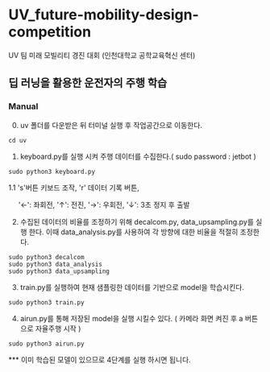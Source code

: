 # UV_future-mobility-design-competition
UV 팀 미래 모빌리티 경진 대회 (인천대학교 공학교육혁신 센터)

## 딥 러닝을 활용한 운전자의 주행 학습

### Manual
0. uv 폴더를 다운받은 뒤 터미널 실행 후 작업공간으로 이동한다.
```
cd uv
```
1. keyboard.py를 실행 시켜 주행 데이터를 수집한다.( sudo password : jetbot )
```
sudo python3 keyboard.py
```
1.1 's'버튼 키보드 조작, 'r' 데이터 기록 버튼,

&nbsp;&nbsp;&nbsp;&nbsp;&nbsp;'&#8592;': 좌회전, '&#8593;': 전진, '&#8594;': 우회전, '&#8595;': 3초 정지 후 출발 



2. 수집된 데이터의 비율를 조정하기 위해 decalcom.py, data_upsampling.py를 실행 한다. 이때 data_analysis.py를 사용하여 각 방향에 대한 비율을 적절히 조정한다.

```
sudo python3 decalcom
sudo python3 data_analysis
sudo python3 data_upsampling
```

3. train.py를 실행하여 현재 샘플링한 데이터를 기반으로 model을 학습시킨다.
```
sudo python3 train.py
```

4. airun.py를 통해 저장된 model을 실행 시킬수 있다. ( 카메라 화면 켜진 후 a 버튼으로 자율주행 시작 )
```
sudo python3 airun.py
```


*** 이미 학습된 모델이 있으므로 4단계를 실행 하시면 됩니다.
